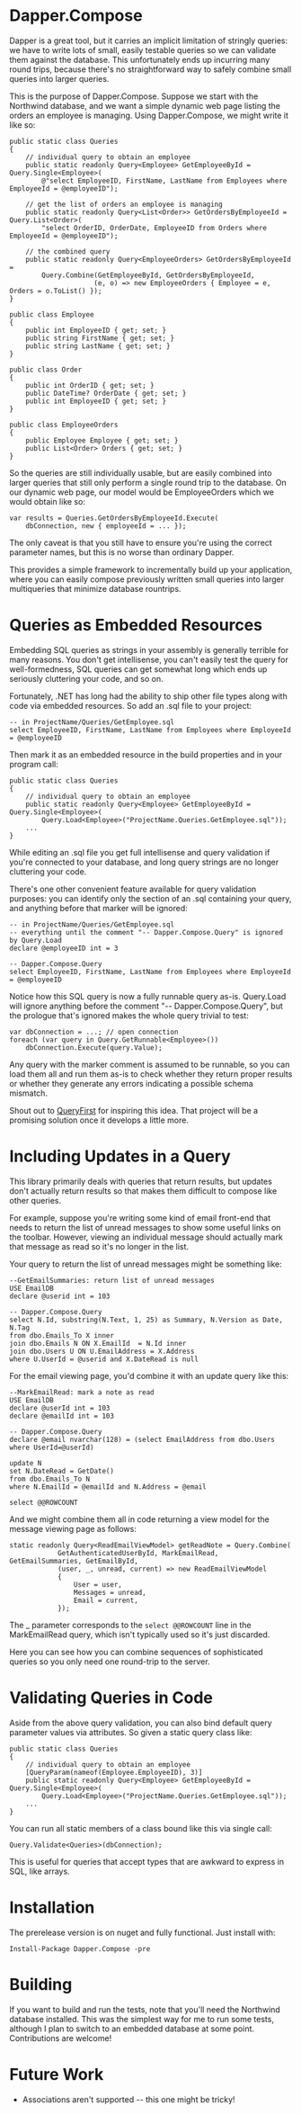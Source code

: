 # Dapper.Compose

Dapper is a great tool, but it carries an implicit limitation of stringly queries:
we have to write lots of small, easily testable queries so we can validate them
against the database. This unfortunately ends up incurring many round trips,
because there's no straightforward way to safely combine small queries into larger
queries.

This is the purpose of Dapper.Compose. Suppose we start with the Northwind
database, and we want a simple dynamic web page listing the orders an employee
is managing. Using Dapper.Compose, we might write it like so:

	public static class Queries
	{
		// individual query to obtain an employee
		public static readonly Query<Employee> GetEmployeeById = Query.Single<Employee>(
			@"select EmployeeID, FirstName, LastName from Employees where EmployeeId = @employeeID");

		// get the list of orders an employee is managing
		public static readonly Query<List<Order>> GetOrdersByEmployeeId = Query.List<Order>(
			"select OrderID, OrderDate, EmployeeID from Orders where EmployeeId = @employeeID");

		// the combined query
		public static readonly Query<EmployeeOrders> GetOrdersByEmployeeId =
			Query.Combine(GetEmployeeById, GetOrdersByEmployeeId,
			             (e, o) => new EmployeeOrders { Employee = e, Orders = o.ToList() });
	}
	
    public class Employee
    {
        public int EmployeeID { get; set; }
        public string FirstName { get; set; }
        public string LastName { get; set; }
    }

    public class Order
    {
        public int OrderID { get; set; }
        public DateTime? OrderDate { get; set; }
        public int EmployeeID { get; set; }
    }
	
	public class EmployeeOrders
    {
        public Employee Employee { get; set; }
        public List<Order> Orders { get; set; }
    }

So the queries are still individually usable, but are easily combined into
larger queries that still only perform a single round trip to the database. On
our dynamic web page, our model would be EmployeeOrders which we would obtain
like so:

    var results = Queries.GetOrdersByEmployeeId.Execute(
		dbConnection, new { employeeId = ... });

The only caveat is that you still have to ensure you're using the correct
parameter names, but this is no worse than ordinary Dapper.

This provides a simple framework to incrementally build up your application,
where you can easily compose previously written small queries into larger
multiqueries that minimize database rountrips.

# Queries as Embedded Resources

Embedding SQL queries as strings in your assembly is generally terrible for
many reasons. You don't get intellisense, you can't easily test the query
for well-formedness, SQL queries can get somewhat long which ends up
seriously cluttering your code, and so on.

Fortunately, .NET has long had the ability to ship other file types along
with code via embedded resources. So add an .sql file to your project:

    -- in ProjectName/Queries/GetEmployee.sql
    select EmployeeID, FirstName, LastName from Employees where EmployeeId = @employeeID

Then mark it as an embedded resource in the build properties and in
your program call:

	public static class Queries
	{
	    // individual query to obtain an employee
	    public static readonly Query<Employee> GetEmployeeById = Query.Single<Employee>(
	        Query.Load<Employee>("ProjectName.Queries.GetEmployee.sql"));
        ...
    }

While editing an .sql file you get full intellisense and query validation if
you're connected to your database, and long query strings are no longer
cluttering your code.

There's one other convenient feature available for query validation
purposes: you can identify only the section of an .sql containing your
query, and anything before that marker will be ignored:

    -- in ProjectName/Queries/GetEmployee.sql
    -- everything until the comment "-- Dapper.Compose.Query" is ignored by Query.Load
    declare @employeeID int = 3

    -- Dapper.Compose.Query
    select EmployeeID, FirstName, LastName from Employees where EmployeeId = @employeeID

Notice how this SQL query is now a fully runnable query as-is. Query.Load
will ignore anything before the comment "-- Dapper.Compose.Query", but the
prologue that's ignored makes the whole query trivial to test:

    var dbConnection = ...; // open connection
    foreach (var query in Query.GetRunnable<Employee>())
        dbConnection.Execute(query.Value);

Any query with the marker comment is assumed to be runnable, so you can load
them all and run them as-is to check whether they return proper results or
whether they generate any errors indicating a possible schema mismatch.

Shout out to [QueryFirst](https://github.com/bbsimonbb/query-first) for inspiring
this idea. That project will be a promising solution once it develops a
little more.

# Including Updates in a Query

This library primarily deals with queries that return results, but updates don't
actually return results so that makes them difficult to compose like other queries.

For example, suppose you're writing some kind of email front-end that needs to
return the list of unread messages to show some useful links on the toolbar.
However, viewing an individual message should actually mark that message as
read so it's no longer in the list.

Your query to return the list of unread messages might be something like:

	--GetEmailSummaries: return list of unread messages
	USE EmailDB
	declare @userid int = 103

	-- Dapper.Compose.Query
	select N.Id, substring(N.Text, 1, 25) as Summary, N.Version as Date, N.Tag
	from dbo.Emails_To X inner
	join dbo.Emails N ON X.EmailId  = N.Id inner
	join dbo.Users U ON U.EmailAddress = X.Address
	where U.UserId = @userid and X.DateRead is null

For the email viewing page, you'd combine it with an update query like this:

	--MarkEmailRead: mark a note as read
	USE EmailDB
	declare @userId int = 103
	declare @emailId int = 103

	-- Dapper.Compose.Query
	declare @email nvarchar(128) = (select EmailAddress from dbo.Users where UserId=@userId)

	update N
	set N.DateRead = GetDate()
	from dbo.Emails_To N
	where N.EmailId = @emailId and N.Address = @email

	select @@ROWCOUNT

And we might combine them all in code returning a view model for the message
viewing page as follows:

	static readonly Query<ReadEmailViewModel> getReadNote = Query.Combine(
				GetAuthenticatedUserById, MarkEmailRead, GetEmailSummaries, GetEmailById,
				(user, _, unread, current) => new ReadEmailViewModel
				{
					User = user,
					Messages = unread,
					Email = current,
				});

The _ parameter corresponds to the `select @@ROWCOUNT` line in the
MarkEmailRead query, which isn't typically used so it's just discarded.

Here you can see how you can combine sequences of sophisticated queries
so you only need one round-trip to the server.

# Validating Queries in Code

Aside from the above query validation, you can also bind default query
parameter values via attributes. So given a static query class like:

	public static class Queries
	{
	    // individual query to obtain an employee
	    [QueryParam(nameof(Employee.EmployeeID), 3)]
	    public static readonly Query<Employee> GetEmployeeById = Query.Single<Employee>(
	        Query.Load<Employee>("ProjectName.Queries.GetEmployee.sql"));
        ...
    }

You can run all static members of a class bound like this via single call:

    Query.Validate<Queries>(dbConnection);

This is useful for queries that accept types that are awkward to express in
SQL, like arrays.

# Installation

The prerelease version is on nuget and fully functional. Just install with:

    Install-Package Dapper.Compose -pre

# Building

If you want to build and run the tests, note that you'll need the Northwind database
installed. This was the simplest way for me to run some tests, although I plan to
switch to an embedded database at some point. Contributions are welcome!

# Future Work

 * Associations aren't supported -- this one might be tricky!